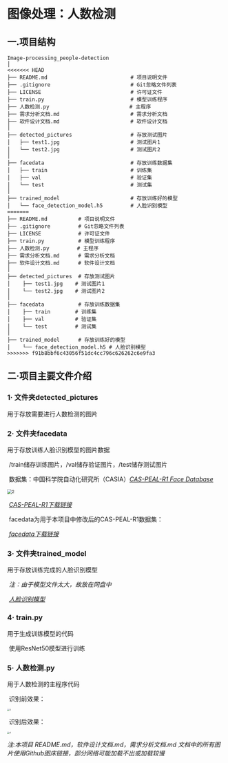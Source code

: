 # 图像处理：人数检测

## 一.项目结构

``````
Image-processing_people-detection
│
<<<<<<< HEAD
├── README.md                           # 项目说明文件
├── .gitignore                          # Git忽略文件列表
├── LICENSE                             # 许可证文件
├── train.py                            # 模型训练程序
├── 人数检测.py                          # 主程序
├── 需求分析文档.md                       # 需求分析文档
├── 软件设计文档.md                       # 软件设计文档
│
├── detected_pictures                   # 存放测试图片
│   ├── test1.jpg                       # 测试图片1
│   └── test2.jpg                       # 测试图片2
│
├── facedata                            # 存放训练数据集
│   ├── train                           # 训练集
│   ├── val                             # 验证集
│   └── test                            # 测试集
│
├── trained_model                       # 存放训练好的模型
│   └── face_detection_model.h5         # 人脸识别模型
=======
├── README.md          # 项目说明文件
├── .gitignore         # Git忽略文件列表
├── LICENSE            # 许可证文件
├── train.py           # 模型训练程序
├── 人数检测.py         # 主程序
├── 需求分析文档.md      # 需求分析文档
├── 软件设计文档.md      # 软件设计文档
│
├── detected_pictures  # 存放测试图片
│    ├── test1.jpg    # 测试图片1
│    └── test2.jpg    # 测试图片2
│
├── facedata           # 存放训练数据集
│    ├── train        # 训练集
│    ├── val          # 验证集
│    └── test         # 测试集
│
├── trained_model      # 存放训练好的模型
│    └── face_detection_model.h5 # 人脸识别模型
>>>>>>> f91b8bbf6c43056f51dc4cc796c626262c6e9fa3
``````

## 二·项目主要文件介绍

### 1· 文件夹detected_pictures

用于存放需要进行人数检测的图片



### 2· 文件夹facedata

用于存放训练人脸识别模型的图片数据

​	/train储存训练图片，/val储存验证图片，/test储存测试图片



​	数据集：中国科学院自动化研究所（CASIA）*[CAS-PEAL-R1 Face Database](http://www.jdl.link/peal/)*

<img src="https://raw.githubusercontent.com/NaiHeeeee/TyporaImg/main/Img/202306051133581.png" alt="2" style="zoom: 67%;" />

​		*[CAS-PEAL-R1下载链接](https://pan.baidu.com/s/1trlF2Fk6-qaZLdQn1mw4Jw?pwd=969c)*

​	facedata为用于本项目中修改后的CAS-PEAL-R1数据集：

​		*[facedata下载链接](https://pan.baidu.com/s/1JP3Jn3HAjjjvz0X_rePLdQ?pwd=is3n)*



### 3· 文件夹trained_model

用于存放训练完成的人脸识别模型

​	*注：由于模型文件太大，故放在网盘中*

​		*[人脸识别模型](https://pan.baidu.com/s/1_bSI5qoxfSUXSnpozUnOvQ?pwd=yh8h)*



### 4· train.py

用于生成训练模型的代码

​	使用ResNet50模型进行训练



### 5· 人数检测.py

用于人数检测的主程序代码

​	识别前效果：

<img src="https://raw.githubusercontent.com/NaiHeeeee/TyporaImg/main/Img/202306051133893.png" alt="3" style="zoom: 33%;" />

​	识别后效果：

<img src="https://raw.githubusercontent.com/NaiHeeeee/TyporaImg/main/Img/202306051133227.png" alt="4" style="zoom: 33%;" />







*注:本项目 README.md，软件设计文档.md，需求分析文档.md 文档中的所有图片使用Github图床链接，部分网络可能加载不出或加载较慢*
